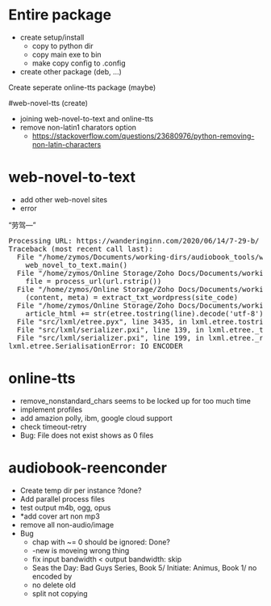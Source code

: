 # Entire package
* create setup/install
  * copy to python dir
  * copy main exe to bin
  * make copy config to .config 
* create other package (deb, ...)

Create seperate online-tts package (maybe)

#web-novel-tts (create)
* joining web-novel-to-text and online-tts
* remove non-latin1 charators option
  * https://stackoverflow.com/questions/23680976/python-removing-non-latin-characters

# web-novel-to-text
* add other web-novel sites
* error
<p>“劳驾—”</p>
<pre>
Processing URL: https://wanderinginn.com/2020/06/14/7-29-b/
Traceback (most recent call last):
  File "/home/zymos/Documents/working-dirs/audiobook_tools/web-novel-to-text", line 12, in <module>
    web_novel_to_text.main()
  File "/home/zymos/Online Storage/Zoho Docs/Documents/working-dirs/audiobook_tools/audiobook_tools/web_novel_to_text/web_novel_to_text.py", line 857, in main
    file = process_url(url.rstrip())
  File "/home/zymos/Online Storage/Zoho Docs/Documents/working-dirs/audiobook_tools/audiobook_tools/web_novel_to_text/web_novel_to_text.py", line 740, in process_url
    (content, meta) = extract_txt_wordpress(site_code)
  File "/home/zymos/Online Storage/Zoho Docs/Documents/working-dirs/audiobook_tools/audiobook_tools/web_novel_to_text/web_novel_to_text.py", line 543, in extract_txt_wordpress
    article_html += str(etree.tostring(line).decode('utf-8'))
  File "src/lxml/etree.pyx", line 3435, in lxml.etree.tostring
  File "src/lxml/serializer.pxi", line 139, in lxml.etree._tostring
  File "src/lxml/serializer.pxi", line 199, in lxml.etree._raiseSerialisationError
lxml.etree.SerialisationError: IO_ENCODER
</pre>

# online-tts
* remove_nonstandard_chars seems to be locked up for too much time
* implement profiles
* add amazion polly, ibm, google cloud support
* check timeout-retry
* Bug: File does not exist shows as 0 files

# audiobook-reenconder
* Create temp dir per instance ?done?
* Add parallel process files
* test output m4b, ogg, opus
* *add cover art non mp3
* remove all non-audio/image
* Bug
  * chap with ~= 0 should be ignored: Done?
  * -new is moveing wrong thing
  * fix input bandwidth < output bandwidth: skip
  * Seas the Day: Bad Guys Series, Book 5/ Initiate: Animus, Book 1/ no encoded by
  * no delete old
  * split not copying
